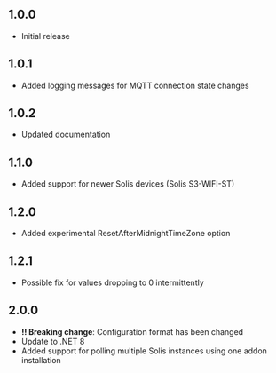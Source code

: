 ## 1.0.0

- Initial release

## 1.0.1

- Added logging messages for MQTT connection state changes

## 1.0.2

- Updated documentation

## 1.1.0

- Added support for newer Solis devices (Solis S3-WIFI-ST)

## 1.2.0

- Added experimental ResetAfterMidnightTimeZone option

## 1.2.1

- Possible fix for values dropping to 0 intermittently

## 2.0.0

- **!! Breaking change**: Configuration format has been changed
- Update to .NET 8
- Added support for polling multiple Solis instances using one addon installation 